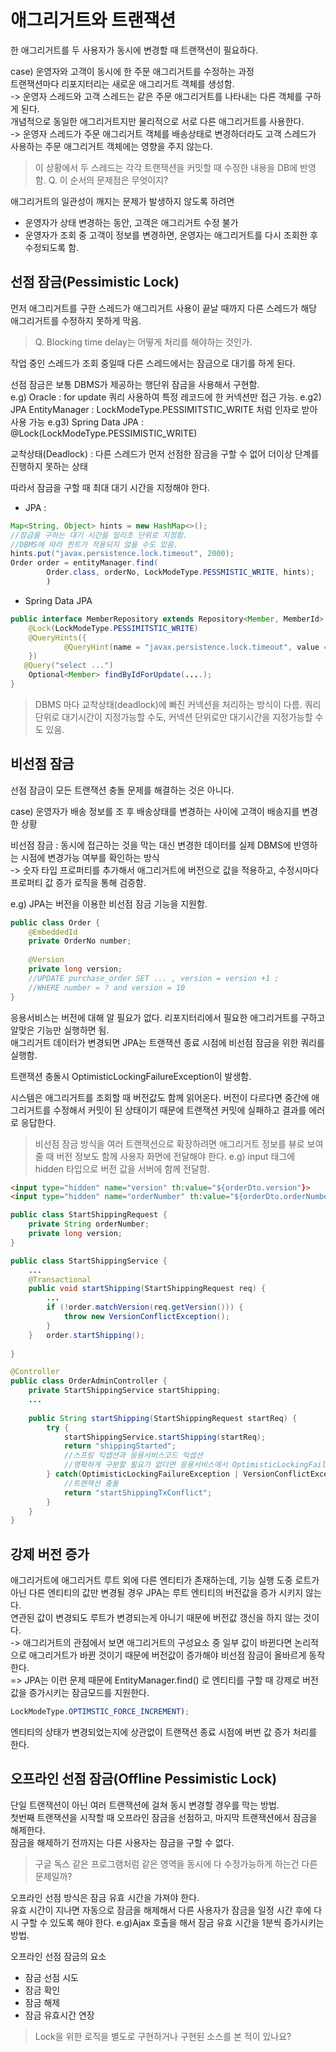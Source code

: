 애그리거트와 트랜잭션
==

한 애그리거트를 두 사용자가 동시에 변경할 때 트랜잭션이 필요하다.<br>

case) 운영자와 고객이 동시에 한 주문 애그리거트를 수정하는 과정<br>
트랜잭션마다 리포지터리는 새로운 애그리거트 객체를 생성함.<br>
-> 운영자 스레드와 고객 스레드는 같은 주문 애그리거트를 나타내는 다른 객체를 구하게 된다.<br>
개념적으로 동일한 애그리거트지만 물리적으로 서로 다른 애그리거트를 사용한다.<br>
-> 운영자 스레드가 주문 애그리거트 객체를 배송상태로 변경하더라도 고객 스레드가 사용하는 주문 애그리거트 객체에는 영향을 주지 않는다.

> 이 상황에서 두 스레드는 각각 트랜잭션을 커밋할 때 수정한 내용을 DB에 반영함.
> Q. 이 순서의 문제점은 무엇이지?


애그리거트의 일관성이 깨지는 문제가 발생하지 않도록 하려면
* 운영자가 상태 변경하는 동안, 고객은 애그리거트 수정 불가
* 운영자가 조회 중 고객이 정보를 변경하면, 운영자는 애그리거트를 다시 조회한 후 수정되도록 함.


선점 잠금(Pessimistic Lock)
--
먼저 애그리거트를 구한 스레드가 애그리거트 사용이 끝날 때까지 다른 스레드가 해당 애그리거트를 수정하지 못하게 막음.<br>
> Q. Blocking time delay는 어떻게 처리를 해야하는 것인가.

작업 중인 스레드가 조회 중일때 다른 스레드에서는 잠금으로 대기를 하게 된다.

선점 잠금은 보통 DBMS가 제공하는 행단위 잠금을 사용해서 구현함.<br>
e.g) Oracle : for update 쿼리 사용하여 특정 레코드에 한 커넥션만 접근 가능.
e.g2) JPA EntityManager : LockModeType.PESSIMITSTIC_WRITE 처럼 인자로 받아 사용 가능
e.g3) Spring Data JPA : @Lock(LockModeType.PESSIMISTIC_WRITE)

교착상태(Deadlock) : 다른 스레드가 먼저 선점한 잠금을 구할 수 없어 더이상 단계를 진행하지 못하는 상태<br>

따라서 잠금을 구할 때 최대 대기 시간을 지정해야 한다.<br>
* JPA : 
```java
Map<String, Object> hints = new HashMap<>();
//잠금을 구하는 대기 시간을 밀리초 단위로 지정함.
//DBMS에 따라 힌트가 적용되지 않을 수도 있음. 
hints.put("javax.persistence.lock.timeout", 2000);
Order order = entityManager.find(
        Order.class, orderNo, LockModeType.PESSMISTIC_WRITE, hints);
        )
```

* Spring Data JPA
```java
public interface MemberRepository extends Repository<Member, MemberId> {
    @Lock(LockModeType.PESSIMITSTIC_WRITE)
    @QueryHints({
            @QueryHint(name = "javax.persistence.lock.timeout", value = "2000")
    })
   @Query("select ...")
    Optional<Member> findByIdForUpdate(....);
}
```

> DBMS 마다 교착상태(deadlock)에 빠진 커넥션을 처리하는 방식이 다름. 
> 쿼리단위로 대기시간이 지정가능할 수도, 커넥션 단위로만 대기시간을 지정가능할 수도 있음.

비선점 잠금
--
선점 잠금이 모든 트랜잭션 충돌 문제를 해결하는 것은 아니다.<br>

case) 운영자가 배송 정보를 조 후 배송상태를 변경하는 사이에 고객이 배송지를 변경한 상황<br>

비선점 잠금 : 동시에 접근하는 것을 막는 대신 변경한 데이터를 실제 DBMS에 반영하는 시점에 변경가능 여부를 확인하는 방식<br>
-> 숫자 타입 프로퍼티를 추가해서 애그리거트에 버전으로 값을 적용하고, 수정시마다 프로퍼티 값 증가 로직을 통해 검증함.

e.g) JPA는 버전을 이용한 비선점 잠금 기능을 지원함.
```java
public class Order {
    @EmbeddedId
    private OrderNo number;
    
    @Version
    private long version;
    //UPDATE purchase_order SET ... , version = version +1 ;
    //WHERE number = ? and version = 10
}
```

응용서비스는 버전에 대해 알 필요가 없다. 리포지터리에서 필요한 애그리거트를 구하고 알맞은 기능만 실행하면 됨.<br>
애그리거트 데이터가 변경되면 JPA는 트랜잭션 종료 시점에 비선점 잠금을 위한 쿼리를 실행함.

트랜잭션 충돌시 OptimisticLockingFailureException이 발생함.

시스템은 애그리거트를 조회할 때 버전값도 함께 읽어온다.
버전이 다르다면 중간에 애그리거트를 수정해서 커밋이 된 상태이기 때문에 트랜잭션 커밋에 실패하고 결과를 에러로 응답한다.

> 비선점 잠금 방식을 여러 트랜잭션으로 확장하려면 애그리거트 정보를 뷰로 보여줄 때 버전 정보도 함께 사용자 화면에 전달해야 한다.
> e.g) input 태그에 hidden 타입으로 버전 값을 서버에 함께 전달함.

```html
<input type="hidden" name="version" th:value="${orderDto.version"}>
<input type="hidden" name="orderNumber" th:value="${orderDto.orderNumber"}>
```
```java
public class StartShippingRequest {
    private String orderNumber;
    private long version;
}

public class StartShippingService {
    ...
    @Transactional
    public void startShipping(StartShippingRequest req) {
        ...
        if (!order.matchVersion(req.getVersion())) {
            throw new VersionConflictException();
        }
    }   order.startShipping();
    
}

@Controller
public class OrderAdminController {
    private StartShippingService startShipping;
    ...
    
    public String startShipping(StartShippingRequest startReq) {
        try {
            startShippingService.startShipping(startReq);
            return "shippingStarted";
            //스프링 익셉션과 응용서비스코드 익셉션
            //명확하게 구분할 필요가 없다면 응용서비스에서 OptimisticLockingFailureException을 발생해도됨.
        } catch(OptimisticLockingFailureException | VersionConflictException ex) {
            //트랜잭션 충돌
            return "startShippingTxConflict";
        }
    }
}
```

강제 버전 증가
--
애그리거트에 애그리거트 루트 외에 다른 엔티티가 존재하는데, 기능 실행 도중 로트가 아닌 다른 엔티티의 값만 변경될 경우 JPA는 루트 엔티티의 버전값을 증가 시키지 않는다.<br>
연관된 값이 변경되도 루트가 변경되는게 아니기 때문에 버전값 갱신을 하지 않는 것이다.<br>
-> 애그리거트의 관점에서 보면 애그리거트의 구성요소 중 일부 값이 바뀐다면 논리적으로 애그리거트가 바뀐 것이기 때문에 버전값이 증가해야 비선점 잠금이 올바르게 동작한다.<br>
=> JPA는 이런 문제 때문에 EntityManager.find() 로 엔티티를 구할 때 강제로 버전값을 증가시키는 잠금모드를 지원한다.
```java
LockModeType.OPTIMSTIC_FORCE_INCREMENT);
```
엔티티의 상태가 변경되었는지에 상관없이 트랜잭션 종료 시점에 버번 값 증가 처리를 한다. 


오프라인 선점 잠금(Offline Pessimistic Lock)
--
단일 트랜잭션이 아닌 여러 트랜잭션에 걸쳐 동시 변경할 경우를 막는 방법. <br>
첫번째 트랜잭션을 시작할 때 오프라인 잠금을 선점하고, 마지막 트랜잭션에서 잠금을 해제한다.<br>
잠금을 해제하기 전까지는 다른 사용자는 잠금을 구할 수 없다.
> 구글 독스 같은 프로그램처럼 같은 영역을 동시에 다 수정가능하게 하는건 다른 문제일까?

오프라인 선점 방식은 잠금 유효 시간을 가져야 한다.<br>
유효 시간이 지나면 자동으로 잠금을 해제해서 다른 사용자가 잠금을 일정 시간 후에 다시 구할 수 있도록 해야 한다.
e.g)Ajax 호출을 해서 잠금 유효 시간을 1분씩 증가시키는 방법.

오프라인 선점 잠금의 요소
* 잠금 선점 시도
* 잠금 확인
* 잠금 해제
* 잠금 유효시간 연장

> Lock을 위한 로직을 별도로 구현하거나 구현된 소스를 본 적이 있나요?

